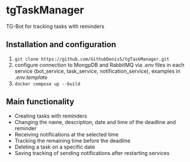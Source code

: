 # tgTaskManager
TG-Bot for tracking tasks with reminders
## Installation and configuration
1. `git clone https://github.com/GithubDenis5/tgTaskManager.git`
2. configure connection to MongpDB and RabbitMQ via _.env_ files in each service (bot_service, task_service, notification_service), examples in _.env.template_
3. `docker compose up --build`
## Main functionality
- Creating tasks with reminders
- Changing the name, description, date and time of the deadline and reminder
- Receiving notifications at the selected time
- Tracking the remaining time before the deadline
- Deleting a task on a specific date
- Saving tracking of sending notifications after restarting services
